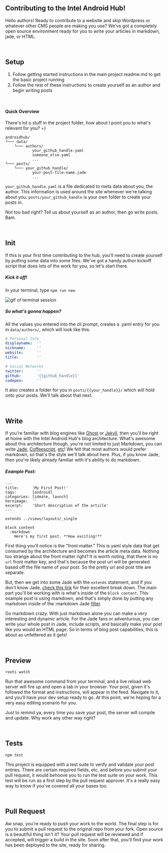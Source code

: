 ## Contributing to the Intel Android Hub!
Hello authors! Ready to contribute to a website and skip Wordpress or whatever other CMS people are making you use? We've got a completely open source environment ready for you to write your articles in markdown, jade, or HTML. 

&nbsp;
&nbsp;


## Setup
1. Follow getting started instructions in the main project readme.md to get the basic project running
2. Follow the rest of these instructions to create yourself as an author and begin writing posts

&nbsp;

#### Quick Overview
There's lot o stuff in the project folder, how about I point you to what's relevant for you? =)

```dir
androidhub/
└─── data/
    └─── authors/
    		your_github_handle.yaml
    		someone_else.yaml
    		...
└─── posts/
    └─── your_github_handle/
    		your-post-file-name.jade
            ...
```

`your_github_handle.yaml` is a file dedicated to meta data about you, the author. This information is used around the site whenever we're talking about you. 
`posts/your_github_handle` is your own folder to create your posts in.

Not too bad right? Tell us about yourself as an author, then go write posts. Bam.


&nbsp;
&nbsp;


## Init
If this is your first time contributing to the hub, you'll need to create yourself by putting some data into some files. We've got a handy author kickoff script that does lots of the work for you, so let's start there.

##### Kick it off!
In your terminal, type `npm run new`

![gif of terminal session](https://lh4.googleusercontent.com/fnJVXExnrIhJTnws7Hf1h1BvHCGk92T6RMmEPCpKwyLSQkH-Rxks_8mlTpwpqV0X5goY2YM96A9wZuM=w1256-h1202)

##### So what's gonna happen?
All the values you entered into the cli prompt, creates a .yaml entry for you in `data/authors/`, which will look like this. 

```yaml
# Personal Info
displayname:  ''
nickname:     ''
website:      ''
title:        ''

# Social Networks
twitter:      ''
github:       '{{github_handle}}'
codepen:      ''
```

It also creates a folder for you in `posts/{{your_handle}}/` which will hold onto your posts. We'll talk about that next.


&nbsp;
&nbsp;


## Write
If you're familiar with blog engines like [Ghost](https://ghost.org/) or [Jekyll](http://jekyllrb.com/), then you'll be right at home with the Intel Android Hub's blog architecture. What's awesome about this architecture though, you're not limited to just Markdown, you can write [Jade](http://jade-lang.com/), [Coffeescript](http://coffeescript.org/), [etc](http://jade-lang.com/reference/filters/)! We felt that most authors would prefer markdown, so that's the style we'll talk about here. Plus, if you know Jade, then you're likely already familiar with it's ability to do markdown.

##### Example Post:

```jade
---
title:      'My First Post!'
tags:       [android]
categories: [ideate, launch]
heroimage:  ''
excerpt:    'Short description of the article'
---

extends ../views/layouts/_single

block content
  :markdown
    Here's my first post. **How exciting!**
```

First thing you'll notice is the "front matter." This is yaml style data that get consumed by the architecture and becomes the article meta data. Nothing too strange about the front matter right? It is worth noting, that there is no `url` front matter key, and that's because the post url will be generated based off the file name of your post. So the pretty url and post title are separate.

But, then we get into some Jade with the `extends` statement, and if you don't know Jade, [check this link](http://jade-lang.com/reference/extends/) for their excellent break down. The main part you'll be working with is what's inside of the `block content`. This example post is using markdown, and that's simply done by putting any markdown inside of the :markdown Jade [filter](http://jade-lang.com/reference/filters/). 

Go markdown crazy. With just markdown alone you can make a very interesting and dynamic article. For the Jade fans or adventurous, you can write your whole post in Jade, include scripts, and basically make your post like you would an HTML page. So in terms of blog post capabilities, this is about as unfettered as it gets!


&nbsp;
&nbsp;


## Preview
`roots watch`

Run that awesome command from your terminal, and a live reload web server will fire up and open a tab in your browser. Your post, given it's followed the format and instructions, will appear in the feed. Navigate to it, and you'll have your dev setup ready to go. At this point, we're hoping for a very easy editing scenario for you.

Just to remind ya, every time you save your post, the server will compile and update. Why work any other way right?


&nbsp;
&nbsp;


## Tests
`npm test`

This project is equipped with a test suite to verify and validate your post entries. There are certain required fields, etc, and before you submit your pull request, it would behoove you to run the test suite on your work. This test will be run as a first step by the pull request approver. It's a really easy way to know if you've covered all your bases too.


&nbsp;
&nbsp;


## Pull Request
Aw snap, you're ready to push your work to the world. The final step is for you to submit a pull request to the original repo from your fork. Open source is a beautiful thing isn't it? Your pull request will be reviewed and if accepted, will trigger a build in the site. Soon after that, you'll find your work has been deployed to the site, ready for sharing.


